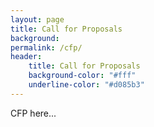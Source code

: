 ```yaml
---
layout: page
title: Call for Proposals
background: 
permalink: /cfp/
header: 
    title: Call for Proposals 
    background-color: "#fff" 
    underline-color: "#d085b3"
---
```


CFP here...